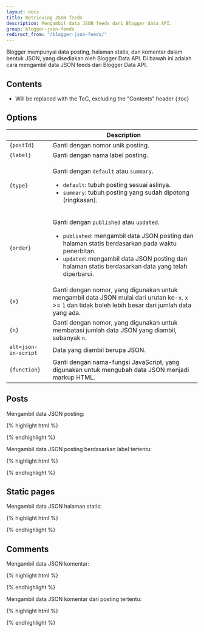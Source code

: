 ```yaml
---
layout: docs
title: Retrieving JSON feeds
description: Mengambil data JSON feeds dari Blogger data API.
group: blogger-json-feeds
redirect_from: "/blogger-json-feeds/"
---
```


Blogger mempunyai data posting, halaman statis, dan komentar dalam bentuk JSON, yang disediakan oleh Blogger Data API. Di bawah ini adalah cara mengambil data JSON feeds dari Blogger Data API.

## Contents

* Will be replaced with the ToC, excluding the "Contents" header
{:toc}

## Options

<table class="table table-bordered table-striped table-responsive">
  <thead>
    <tr>
      <th></th>
      <th>Description</th>
    </tr>
  </thead>
  <tbody>
    <tr>
      <td><code>{postId}</code></td>
      <td>Ganti dengan nomor unik posting.</td>
    </tr>
    <tr>
      <td><code>{label}</code></td>
      <td>Ganti dengan nama label posting.</td>
    </tr>
    <tr>
      <td><code>{type}</code></td>
      <td>
        <p>Ganti dengan <code>default</code> atau <code>summary</code>.</p>
        <ul>
          <li><code>default</code>: tubuh posting sesuai aslinya.</li>
          <li><code>summary</code>: tubuh posting yang sudah dipotong (ringkasan).</li>
        </ul>
      </td>
    </tr>
    <tr>
      <td><code>{order}</code></td>
      <td>
        <p>Ganti dengan <code>published</code> atau <code>updated</code>.</p>
        <ul>
          <li><code>published</code>: mengambil data JSON posting dan halaman statis berdasarkan pada waktu penerbitan.</li>
          <li><code>updated</code>: mengambil data JSON posting dan halaman statis berdasarkan data yang telah diperbarui.</li>
        </ul>
      </td>
    </tr>
    <tr>
      <td><code>{x}</code></td>
      <td>Ganti dengan nomor, yang digunakan untuk mengambil data JSON mulai dari urutan ke-<code>x</code>. <code>x</code> &gt;= <code>1</code> dan tidak boleh lebih besar dari jumlah data yang ada.</td>
    </tr>
    <tr>
      <td><code>{n}</code></td>
      <td>Ganti dengan nomor, yang digunakan untuk membatasi jumlah data JSON yang diambil, sebanyak <code>n</code>.</td>
    </tr>
    <tr>
      <td><code>alt=json-in-script</code></td>
      <td>Data yang diambil berupa JSON.</td>
    </tr>
    <tr>
      <td><code>{function}</code></td>
      <td>Ganti dengan nama-fungsi JavaScript, yang digunakan untuk mengubah data JSON menjadi markup HTML.</td>
    </tr>
  </tbody>
</table>

## Posts

Mengambil data JSON posting:

{% highlight html %}
<script src="https://example.blogspot.com/feeds/posts/{type}?orderby={order}&amp;start-index={x}&amp;max-results={n}&amp;alt=json-in-script&amp;callback={function}"></script>
{% endhighlight %}

Mengambil data JSON posting berdasarkan label tertentu:

{% highlight html %}
<script src="https://example.blogspot.com/feeds/posts/{type}/-/{label}?orderby={order}&amp;start-index={x}&amp;max-results={n}&amp;alt=json-in-script&amp;callback={function}"></script>
{% endhighlight %}

## Static pages

Mengambil data JSON halaman statis:

{% highlight html %}
<script src="https://example.blogspot.com/feeds/pages/{type}?orderby={order}&amp;start-index={x}&amp;max-results={n}&amp;alt=json-in-script&amp;callback={function}"></script>
{% endhighlight %}

## Comments

Mengambil data JSON komentar:

{% highlight html %}
<script src="https://example.blogspot.com/feeds/comments/{type}?orderby={order}&amp;start-index={x}&amp;max-results={n}&amp;alt=json-in-script&amp;callback={function}"></script>
{% endhighlight %}

Mengambil data JSON komentar dari posting tertentu:

{% highlight html %}
<script src="https://example.blogspot.com/feeds/{postId}/comments/{type}?orderby={order}&amp;start-index={x}&amp;max-results={n}&amp;alt=json-in-script&amp;callback={function}"></script>
{% endhighlight %}
